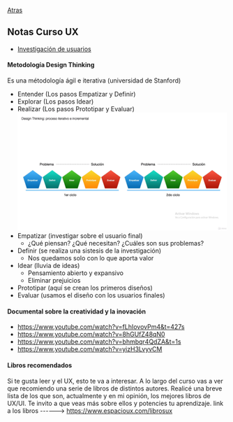 [Atras](../../README.md)

## Notas Curso UX
- [Investigación de usuarios](./02-investigación-usuarios.md)

#### Metodología Design Thinking
Es una métodología ágil e iterativa (universidad de Stanford)
- Entender (Los pasos Empatizar y Definir)
- Explorar (Los pasos Idear)
- Realizar (Los pasos Prototipar y Evaluar)
![](./img/Captura%20de%20pantalla%20(335).png)
- Empatizar (investigar sobre el usuario final)
  - ¿Qué piensan? ¿Qué necesitan? ¿Cuáles son sus problemas?
- Definir (se realiza una sistesis de la investigación)
  - Nos quedamos solo con lo que aporta valor
- Idear (lluvia de ideas)
  - Pensamiento abierto y expansivo
  - Eliminar prejuicios
- Prototipar (aquí se crean los primeros diseños)
- Evaluar (usamos el diseño con los usuarios finales)

#### Documental sobre la creatividad y la inovación
- https://www.youtube.com/watch?v=fLhIovovPm4&t=427s
- https://www.youtube.com/watch?v=8hGUfZ48qN0
- https://www.youtube.com/watch?v=bhmbqr4QdZA&t=1s
- https://www.youtube.com/watch?v=yizH3LvyvCM

#### Libros recomendados
Si te gusta leer y el UX, esto te va a interesar.
A lo largo del curso vas a ver que recomiendo una serie de libros de distintos autores. Realicé una breve lista de los que son, actualmente y en mi opinión, los mejores libros de UX/UI.
Te invito a que veas más sobre ellos y potencies tu aprendizaje.
link a los libros ------> https://www.espacioux.com/librosux